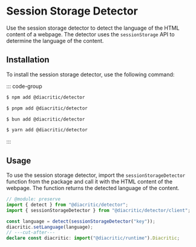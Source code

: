 # Session Storage Detector

Use the session storage detector to detect the language of the HTML content of a webpage. The detector uses the `sessionStorage` API to determine the language of the content.

## Installation

To install the session storage detector, use the following command:

::: code-group

```sh [NPM]
$ npm add @diacritic/detector
```

```sh [PNPM]
$ pnpm add @diacritic/detector
```

```sh [Bun]
$ bun add @diacritic/detector
```

```sh [Yarn]
$ yarn add @diacritic/detector
```

:::

## Usage

To use the session storage detector, import the `sessionStorageDetector` function from the package and call it with the HTML content of the webpage. The function returns the detected language of the content.

```ts twoslash
// @module: preserve
import { detect } from "@diacritic/detector";
import { sessionStorageDetector } from "@diacritic/detector/client";

const language = detect(sessionStorageDetector("key"));
diacritic.setLanguage(language);
// ---cut-after---
declare const diacritic: import("@diacritic/runtime").Diacritic;
```
